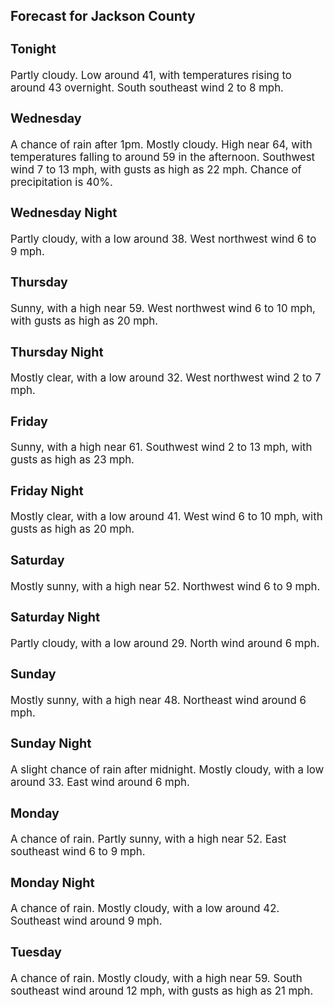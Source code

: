 <div>
   <h2>Forecast for Jackson County</h2>
   <p>
      <div style="font-size:120%">
         <h3>Tonight</h3>Partly cloudy. Low around 41, with temperatures rising to around 43 overnight. South southeast wind 2 to 8 mph.<br></div>
   </p>
   <p>
      <div style="font-size:120%">
         <h3>Wednesday</h3>A chance of rain after 1pm. Mostly cloudy. High near 64, with temperatures falling to around 59 in the afternoon. Southwest
         wind 7 to 13 mph, with gusts as high as 22 mph. Chance of precipitation is 40%.<br></div>
   </p>
   <p>
      <div style="font-size:120%">
         <h3>Wednesday Night</h3>Partly cloudy, with a low around 38. West northwest wind 6 to 9 mph.<br></div>
   </p>
   <p>
      <div style="font-size:120%">
         <h3>Thursday</h3>Sunny, with a high near 59. West northwest wind 6 to 10 mph, with gusts as high as 20 mph.<br></div>
   </p>
   <p>
      <div style="font-size:120%">
         <h3>Thursday Night</h3>Mostly clear, with a low around 32. West northwest wind 2 to 7 mph.<br></div>
   </p>
   <p>
      <div style="font-size:120%">
         <h3>Friday</h3>Sunny, with a high near 61. Southwest wind 2 to 13 mph, with gusts as high as 23 mph.<br></div>
   </p>
   <p>
      <div style="font-size:120%">
         <h3>Friday Night</h3>Mostly clear, with a low around 41. West wind 6 to 10 mph, with gusts as high as 20 mph.<br></div>
   </p>
   <p>
      <div style="font-size:120%">
         <h3>Saturday</h3>Mostly sunny, with a high near 52. Northwest wind 6 to 9 mph.<br></div>
   </p>
   <p>
      <div style="font-size:120%">
         <h3>Saturday Night</h3>Partly cloudy, with a low around 29. North wind around 6 mph.<br></div>
   </p>
   <p>
      <div style="font-size:120%">
         <h3>Sunday</h3>Mostly sunny, with a high near 48. Northeast wind around 6 mph.<br></div>
   </p>
   <p>
      <div style="font-size:120%">
         <h3>Sunday Night</h3>A slight chance of rain after midnight. Mostly cloudy, with a low around 33. East wind around 6 mph.<br></div>
   </p>
   <p>
      <div style="font-size:120%">
         <h3>Monday</h3>A chance of rain. Partly sunny, with a high near 52. East southeast wind 6 to 9 mph.<br></div>
   </p>
   <p>
      <div style="font-size:120%">
         <h3>Monday Night</h3>A chance of rain. Mostly cloudy, with a low around 42. Southeast wind around 9 mph.<br></div>
   </p>
   <p>
      <div style="font-size:120%">
         <h3>Tuesday</h3>A chance of rain. Mostly cloudy, with a high near 59. South southeast wind around 12 mph, with gusts as high as 21 mph.<br></div>
   </p>
</div>